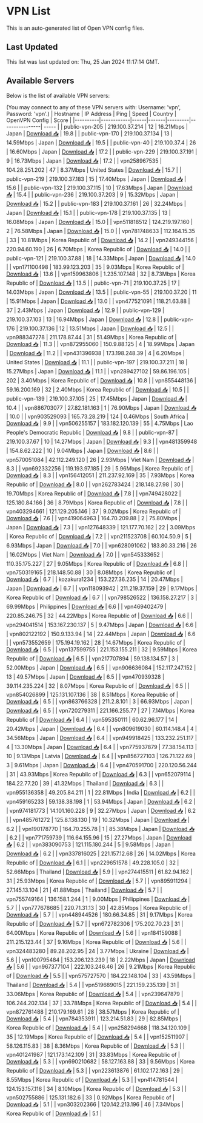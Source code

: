 # VPN List

This is an auto-generated list of Open VPN config files.

## Last Updated

This list was last updated on: Thu, 25 Jan 2024 11:17:14 GMT.

## Available Servers

Below is the list of available VPN servers:

(You may connect to any of these VPN servers with: Username: 'vpn', Password: 'vpn'.)
| Hostname | IP Address | Ping | Speed | Country | OpenVPN Config | Score |
|----------|------------|------|-------|---------|----------------| ----- |
| public-vpn-205 | 219.100.37.214 | 12 | 16.21Mbps | Japan | [Download 📥](./configs/server_0_JP.ovpn) | 19.8 |
| public-vpn-170 | 219.100.37.134 | 13 | 14.59Mbps | Japan | [Download 📥](./configs/server_1_JP.ovpn) | 19.5 |
| public-vpn-40 | 219.100.37.4 | 26 | 16.60Mbps | Japan | [Download 📥](./configs/server_2_JP.ovpn) | 17.2 |
| public-vpn-229 | 219.100.37.191 | 9 | 16.73Mbps | Japan | [Download 📥](./configs/server_3_JP.ovpn) | 17.2 |
| vpn258967535 | 104.28.251.202 | 47 | 8.37Mbps | United States | [Download 📥](./configs/server_4_US.ovpn) | 15.7 |
| public-vpn-219 | 219.100.37.183 | 15 | 17.40Mbps | Japan | [Download 📥](./configs/server_5_JP.ovpn) | 15.6 |
| public-vpn-132 | 219.100.37.115 | 10 | 17.63Mbps | Japan | [Download 📥](./configs/server_6_JP.ovpn) | 15.4 |
| public-vpn-236 | 219.100.37.203 | 9 | 15.32Mbps | Japan | [Download 📥](./configs/server_7_JP.ovpn) | 15.2 |
| public-vpn-183 | 219.100.37.161 | 26 | 32.24Mbps | Japan | [Download 📥](./configs/server_8_JP.ovpn) | 15.1 |
| public-vpn-178 | 219.100.37.135 | 13 | 16.08Mbps | Japan | [Download 📥](./configs/server_9_JP.ovpn) | 15.0 |
| vpn511818512 | 124.219.197.160 | 2 | 76.58Mbps | Japan | [Download 📥](./configs/server_10_JP.ovpn) | 15.0 |
| vpn781748633 | 112.164.15.35 | 33 | 10.81Mbps | Korea Republic of | [Download 📥](./configs/server_11_KR.ovpn) | 14.2 |
| vpn249344156 | 220.94.60.190 | 26 | 6.70Mbps | Korea Republic of | [Download 📥](./configs/server_12_KR.ovpn) | 14.0 |
| public-vpn-121 | 219.100.37.88 | 18 | 14.33Mbps | Japan | [Download 📥](./configs/server_13_JP.ovpn) | 14.0 |
| vpn171100498 | 183.99.123.203 | 35 | 9.03Mbps | Korea Republic of | [Download 📥](./configs/server_14_KR.ovpn) | 13.6 |
| vpn159963806 | 1.235.107.148 | 32 | 8.73Mbps | Korea Republic of | [Download 📥](./configs/server_15_KR.ovpn) | 13.5 |
| public-vpn-71 | 219.100.37.25 | 17 | 14.03Mbps | Japan | [Download 📥](./configs/server_16_JP.ovpn) | 13.5 |
| public-vpn-55 | 219.100.37.20 | 11 | 15.91Mbps | Japan | [Download 📥](./configs/server_17_JP.ovpn) | 13.0 |
| vpn477521091 | 118.21.63.88 | 37 | 2.43Mbps | Japan | [Download 📥](./configs/server_18_JP.ovpn) | 12.9 |
| public-vpn-129 | 219.100.37.103 | 13 | 16.94Mbps | Japan | [Download 📥](./configs/server_19_JP.ovpn) | 12.8 |
| public-vpn-176 | 219.100.37.136 | 12 | 13.51Mbps | Japan | [Download 📥](./configs/server_20_JP.ovpn) | 12.5 |
| vpn988347278 | 211.178.87.44 | 31 | 51.49Mbps | Korea Republic of | [Download 📥](./configs/server_21_KR.ovpn) | 11.3 |
| vpn872955060 | 150.9.88.125 | 4 | 18.99Mbps | Japan | [Download 📥](./configs/server_22_JP.ovpn) | 11.2 |
| vpn431396938 | 173.198.248.39 | 4 | 6.20Mbps | United States | [Download 📥](./configs/server_23_US.ovpn) | 11.1 |
| public-vpn-197 | 219.100.37.211 | 18 | 15.27Mbps | Japan | [Download 📥](./configs/server_24_JP.ovpn) | 11.1 |
| vpn289427102 | 59.86.196.105 | 202 | 3.40Mbps | Korea Republic of | [Download 📥](./configs/server_25_KR.ovpn) | 10.8 |
| vpn855448136 | 59.16.200.169 | 32 | 2.40Mbps | Korea Republic of | [Download 📥](./configs/server_26_KR.ovpn) | 10.5 |
| public-vpn-139 | 219.100.37.105 | 25 | 17.45Mbps | Japan | [Download 📥](./configs/server_27_JP.ovpn) | 10.4 |
| vpn886703077 | 27.82.181.163 | 1 | 76.90Mbps | Japan | [Download 📥](./configs/server_28_JP.ovpn) | 10.0 |
| vpn903529093 | 165.73.28.219 | 124 | 0.46Mbps | South Africa | [Download 📥](./configs/server_29_ZA.ovpn) | 9.9 |
| vpn506255157 | 183.182.120.139 | 55 | 4.75Mbps | Lao People's Democratic Republic | [Download 📥](./configs/server_30_LA.ovpn) | 9.8 |
| public-vpn-87 | 219.100.37.67 | 10 | 14.27Mbps | Japan | [Download 📥](./configs/server_31_JP.ovpn) | 9.3 |
| vpn481359948 | 154.8.62.222 | 10 | 9.04Mbps | Japan | [Download 📥](./configs/server_32_JP.ovpn) | 8.6 |
| vpn570051084 | 42.112.249.120 | 26 | 2.93Mbps | Viet Nam | [Download 📥](./configs/server_33_VN.ovpn) | 8.3 |
| vpn692332256 | 119.193.97.185 | 29 | 5.96Mbps | Korea Republic of | [Download 📥](./configs/server_34_KR.ovpn) | 8.3 |
| vpn156412051 | 211.237.92.169 | 35 | 7.93Mbps | Korea Republic of | [Download 📥](./configs/server_35_KR.ovpn) | 8.0 |
| vpn262783424 | 218.148.27.98 | 30 | 19.70Mbps | Korea Republic of | [Download 📥](./configs/server_36_KR.ovpn) | 7.8 |
| vpn749428022 | 125.180.84.166 | 36 | 8.79Mbps | Korea Republic of | [Download 📥](./configs/server_37_KR.ovpn) | 7.8 |
| vpn403294661 | 121.129.205.146 | 37 | 9.02Mbps | Korea Republic of | [Download 📥](./configs/server_38_KR.ovpn) | 7.6 |
| vpn419064963 | 164.70.209.88 | 2 | 75.80Mbps | Japan | [Download 📥](./configs/server_39_JP.ovpn) | 7.3 |
| vpn127648339 | 121.177.70.162 | 22 | 3.09Mbps | Korea Republic of | [Download 📥](./configs/server_40_KR.ovpn) | 7.2 |
| vpn211523708 | 60.104.50.9 | 5 | 6.93Mbps | Japan | [Download 📥](./configs/server_41_JP.ovpn) | 7.0 |
| vpn628091062 | 183.80.33.216 | 26 | 16.02Mbps | Viet Nam | [Download 📥](./configs/server_42_VN.ovpn) | 7.0 |
| vpn545333652 | 110.35.175.227 | 27 | 9.05Mbps | Korea Republic of | [Download 📥](./configs/server_43_KR.ovpn) | 6.8 |
| vpn750319165 | 218.148.50.88 | 30 | 8.08Mbps | Korea Republic of | [Download 📥](./configs/server_44_KR.ovpn) | 6.7 |
| kozakura1234 | 153.227.36.235 | 14 | 20.47Mbps | Japan | [Download 📥](./configs/server_45_JP.ovpn) | 6.7 |
| vpn118093942 | 211.219.37.159 | 29 | 9.17Mbps | Korea Republic of | [Download 📥](./configs/server_46_KR.ovpn) | 6.7 |
| vpn798526522 | 136.158.27.217 | 3 | 69.99Mbps | Philippines | [Download 📥](./configs/server_47_PH.ovpn) | 6.6 |
| vpn469402479 | 220.85.246.75 | 32 | 44.22Mbps | Korea Republic of | [Download 📥](./configs/server_48_KR.ovpn) | 6.6 |
| vpn294041514 | 153.167.230.137 | 5 | 9.47Mbps | Japan | [Download 📥](./configs/server_49_JP.ovpn) | 6.6 |
| vpn802122192 | 150.9.133.94 | 14 | 22.44Mbps | Japan | [Download 📥](./configs/server_50_JP.ovpn) | 6.6 |
| vpn573552659 | 175.194.19.162 | 28 | 14.67Mbps | Korea Republic of | [Download 📥](./configs/server_51_KR.ovpn) | 6.5 |
| vpn137599755 | 221.153.155.211 | 32 | 9.59Mbps | Korea Republic of | [Download 📥](./configs/server_52_KR.ovpn) | 6.5 |
| vpn217707894 | 59.138.134.57 | 3 | 52.00Mbps | Japan | [Download 📥](./configs/server_53_JP.ovpn) | 6.5 |
| vpn906636084 | 152.117.247.152 | 13 | 49.57Mbps | Japan | [Download 📥](./configs/server_54_JP.ovpn) | 6.5 |
| vpn470939328 | 39.114.235.224 | 32 | 8.07Mbps | Korea Republic of | [Download 📥](./configs/server_55_KR.ovpn) | 6.5 |
| vpn854026899 | 125.131.107.136 | 38 | 8.51Mbps | Korea Republic of | [Download 📥](./configs/server_56_KR.ovpn) | 6.5 |
| vpn863766328 | 211.2.8.101 | 3 | 66.93Mbps | Japan | [Download 📥](./configs/server_57_JP.ovpn) | 6.5 |
| vpn720279311 | 221.166.255.77 | 27 | 7.14Mbps | Korea Republic of | [Download 📥](./configs/server_58_KR.ovpn) | 6.4 |
| vpn595350111 | 60.62.96.177 | 14 | 20.42Mbps | Japan | [Download 📥](./configs/server_59_JP.ovpn) | 6.4 |
| vpn809619030 | 60.114.148.4 | 4 | 34.56Mbps | Japan | [Download 📥](./configs/server_60_JP.ovpn) | 6.4 |
| vpn949918425 | 133.232.251.117 | 4 | 13.30Mbps | Japan | [Download 📥](./configs/server_61_JP.ovpn) | 6.4 |
| vpn775937879 | 77.38.154.113 | 10 | 9.13Mbps | Latvia | [Download 📥](./configs/server_62_LV.ovpn) | 6.4 |
| vpn856727103 | 126.71.122.69 | 3 | 9.61Mbps | Japan | [Download 📥](./configs/server_63_JP.ovpn) | 6.4 |
| vpn470591700 | 220.120.56.244 | 31 | 43.93Mbps | Korea Republic of | [Download 📥](./configs/server_64_KR.ovpn) | 6.3 |
| vpn652079114 | 184.22.77.20 | 39 | 41.32Mbps | Thailand | [Download 📥](./configs/server_65_TH.ovpn) | 6.3 |
| vpn955136358 | 49.205.84.211 | 1 | 22.81Mbps | India | [Download 📥](./configs/server_66_IN.ovpn) | 6.2 |
| vpn459165233 | 59.138.38.198 | 1 | 53.94Mbps | Japan | [Download 📥](./configs/server_67_JP.ovpn) | 6.2 |
| vpn974181773 | 14.101.160.228 | 9 | 32.27Mbps | Japan | [Download 📥](./configs/server_68_JP.ovpn) | 6.2 |
| vpn485761272 | 125.8.138.130 | 19 | 10.32Mbps | Japan | [Download 📥](./configs/server_69_JP.ovpn) | 6.2 |
| vpn190178770 | 164.70.255.78 | 1 | 85.38Mbps | Japan | [Download 📥](./configs/server_70_JP.ovpn) | 6.2 |
| vpn771759739 | 116.64.155.96 | 15 | 27.27Mbps | Japan | [Download 📥](./configs/server_71_JP.ovpn) | 6.2 |
| vpn383090753 | 121.115.180.244 | 5 | 9.58Mbps | Japan | [Download 📥](./configs/server_72_JP.ovpn) | 6.2 |
| vpn337816025 | 221.157.12.68 | 26 | 14.02Mbps | Korea Republic of | [Download 📥](./configs/server_73_KR.ovpn) | 6.1 |
| vpn229651578 | 49.228.105.0 | 32 | 52.66Mbps | Thailand | [Download 📥](./configs/server_74_TH.ovpn) | 5.9 |
| vpn274415511 | 61.82.94.162 | 31 | 25.93Mbps | Korea Republic of | [Download 📥](./configs/server_75_KR.ovpn) | 5.7 |
| vpn895911294 | 27.145.13.104 | 21 | 41.88Mbps | Thailand | [Download 📥](./configs/server_76_TH.ovpn) | 5.7 |
| vpn755749164 | 136.158.1.244 | 1 | 9.00Mbps | Philippines | [Download 📥](./configs/server_77_PH.ovpn) | 5.7 |
| vpn777678685 | 220.71.31.13 | 30 | 42.85Mbps | Korea Republic of | [Download 📥](./configs/server_78_KR.ovpn) | 5.7 |
| vpn448944526 | 180.66.34.85 | 31 | 9.17Mbps | Korea Republic of | [Download 📥](./configs/server_79_KR.ovpn) | 5.7 |
| vpn672782306 | 175.202.70.23 | 31 | 64.00Mbps | Korea Republic of | [Download 📥](./configs/server_80_KR.ovpn) | 5.6 |
| vpn184159088 | 211.215.123.44 | 37 | 9.16Mbps | Korea Republic of | [Download 📥](./configs/server_81_KR.ovpn) | 5.6 |
| vpn324483280 | 89.28.202.95 | 24 | 3.77Mbps | Ukraine | [Download 📥](./configs/server_82_UA.ovpn) | 5.6 |
| vpn100795484 | 153.206.123.239 | 18 | 2.22Mbps | Japan | [Download 📥](./configs/server_83_JP.ovpn) | 5.6 |
| vpn967377104 | 222.103.246.46 | 26 | 9.21Mbps | Korea Republic of | [Download 📥](./configs/server_84_KR.ovpn) | 5.5 |
| vpn575727570 | 184.22.148.104 | 33 | 43.59Mbps | Thailand | [Download 📥](./configs/server_85_TH.ovpn) | 5.4 |
| vpn519689015 | 221.159.235.139 | 31 | 33.06Mbps | Korea Republic of | [Download 📥](./configs/server_86_KR.ovpn) | 5.4 |
| vpn239647879 | 106.244.202.134 | 37 | 33.78Mbps | Korea Republic of | [Download 📥](./configs/server_87_KR.ovpn) | 5.4 |
| vpn872761488 | 210.179.169.61 | 28 | 38.57Mbps | Korea Republic of | [Download 📥](./configs/server_88_KR.ovpn) | 5.4 |
| vpn784353911 | 123.214.51.83 | 29 | 82.85Mbps | Korea Republic of | [Download 📥](./configs/server_89_KR.ovpn) | 5.4 |
| vpn258294668 | 118.34.120.109 | 35 | 12.19Mbps | Korea Republic of | [Download 📥](./configs/server_90_KR.ovpn) | 5.4 |
| vpn152511907 | 58.126.115.83 | 38 | 8.36Mbps | Korea Republic of | [Download 📥](./configs/server_91_KR.ovpn) | 5.3 |
| vpn401241987 | 121.173.142.109 | 31 | 33.83Mbps | Korea Republic of | [Download 📥](./configs/server_92_KR.ovpn) | 5.3 |
| vpn690210682 | 58.127.163.88 | 33 | 9.56Mbps | Korea Republic of | [Download 📥](./configs/server_93_KR.ovpn) | 5.3 |
| vpn223613876 | 61.102.172.163 | 29 | 8.55Mbps | Korea Republic of | [Download 📥](./configs/server_94_KR.ovpn) | 5.3 |
| vpn414781544 | 124.153.157.116 | 34 | 8.10Mbps | Korea Republic of | [Download 📥](./configs/server_95_KR.ovpn) | 5.3 |
| vpn502755886 | 125.131.182.6 | 33 | 0.92Mbps | Korea Republic of | [Download 📥](./configs/server_96_KR.ovpn) | 5.1 |
| vpn303202366 | 120.142.213.196 | 46 | 7.34Mbps | Korea Republic of | [Download 📥](./configs/server_97_KR.ovpn) | 5.1 |
